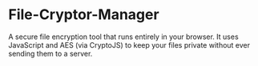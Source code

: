 # File-Cryptor-Manager
A secure file encryption tool that runs entirely in your browser. It uses JavaScript and AES (via CryptoJS) to keep your files private without ever sending them to a server.
